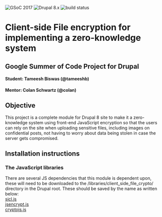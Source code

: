 ![GSoC 2017](https://img.shields.io/badge/GSoC-2017-red.svg)
![Drupal 8.x](https://img.shields.io/badge/Drupal-8.x-blue.svg) 
![build status](https://gitlab.com/tameeshb/client-side-file-encrypt-gsoc/badges/8.x-1.x/build.svg)
# Client-side File encryption for implementing a zero-knowledge system  
## Google Summer of Code Project for Drupal  
#### Student: Tameesh Biswas (@tameeshb)  
#### Mentor: Colan Schwartz (@colan)  
  
## Objective  
    
This project is a complete module for Drupal 8 site to make
 it a zero-knowledge system using
 front-end JavaScript encryption so that the users can rely on the site when uploading 
 sensitive files, including images 
 on confidential posts, not having to worry about data being stolen in case the
  server gets compromised.

## Installation instructions

### The JavaScript libraries 

There are several JS dependencies that this module is dependent upon, these
will need to be downloaded to the /libraries/client_side_file_crypto/
directory in the Drupal root. These should be saved by the name as written
 below:  
[sjcl.js](http://bitwiseshiftleft.github.io/sjcl/sjcl.js)  
[jsencrypt.js](http://travistidwell.com/jsencrypt/bin/jsencrypt.js)  
[cryptojs.js](https://github.com/brix/crypto-js/blob/develop/src/aes.js)  
